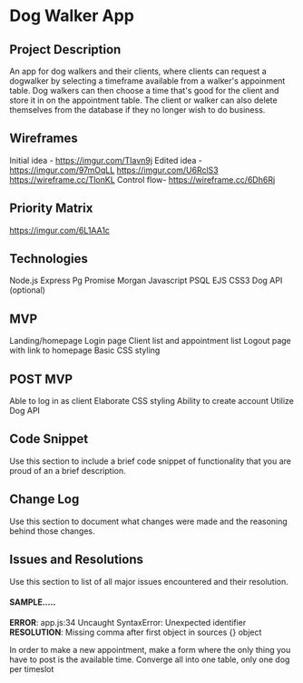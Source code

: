 # Dog Walker App
## Project Description

An app for dog walkers and their clients, where clients can request a dogwalker by selecting a timeframe available from a walker's appoinment table. Dog walkers can then choose a time that's good for the client and store it in on the appointment table. The client or walker can also delete themselves from the database if they no longer wish to do business.

## Wireframes

Initial idea - https://imgur.com/TIavn9j
Edited idea - https://imgur.com/97mOqLL
              https://imgur.com/U6RclS3
              https://wireframe.cc/TlonKL
Control flow- https://wireframe.cc/6Dh6Rj

## Priority Matrix

https://imgur.com/6L1AA1c 

## Technologies

Node.js
Express
Pg Promise
Morgan
Javascript
PSQL
EJS
CSS3
Dog API (optional)

## MVP 

Landing/homepage
Login page
Client list and appointment list
Logout page with link to homepage
Basic CSS styling

## POST MVP

Able to log in as client
Elaborate CSS styling
Ability to create account
Utilize Dog API

## Code Snippet

Use this section to include a brief code snippet of functionality that you are proud of an a brief description.  

## Change Log
 Use this section to document what changes were made and the reasoning behind those changes.  

## Issues and Resolutions
 Use this section to list of all major issues encountered and their resolution.

#### SAMPLE.....
**ERROR**: app.js:34 Uncaught SyntaxError: Unexpected identifier                                
**RESOLUTION**: Missing comma after first object in sources {} object  

In order to make a new appointment, make a form where the only thing you have to post is the available time. Converge all into one table, only one dog per timeslot
                          
